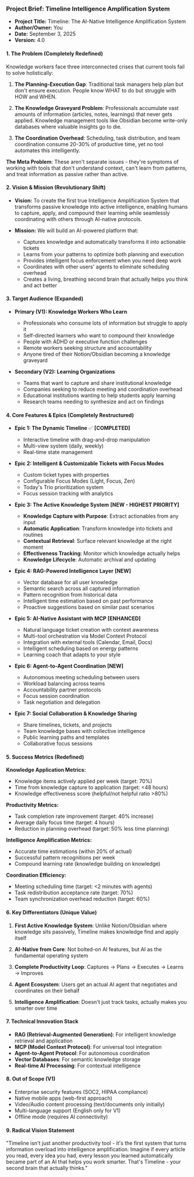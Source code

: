 ### **Project Brief: Timeline Intelligence Amplification System**

* **Project Title:** Timeline: The AI-Native Intelligence Amplification System
* **Author/Owner:** You
* **Date:** September 3, 2025
* **Version:** 4.0

#### **1. The Problem (Completely Redefined)**

Knowledge workers face three interconnected crises that current tools fail to solve holistically:

1. **The Planning-Execution Gap**: Traditional task managers help plan but don't ensure execution. People know WHAT to do but struggle with HOW and WHEN.

2. **The Knowledge Graveyard Problem**: Professionals accumulate vast amounts of information (articles, notes, learnings) that never gets applied. Knowledge management tools like Obsidian become write-only databases where valuable insights go to die.

3. **The Coordination Overhead**: Scheduling, task distribution, and team coordination consume 20-30% of productive time, yet no tool automates this intelligently.

**The Meta Problem**: These aren't separate issues - they're symptoms of working with tools that don't understand context, can't learn from patterns, and treat information as passive rather than active.

#### **2. Vision & Mission (Revolutionary Shift)**

* **Vision:** To create the first true Intelligence Amplification System that transforms passive knowledge into active intelligence, enabling humans to capture, apply, and compound their learning while seamlessly coordinating with others through AI-native protocols.

* **Mission:** We will build an AI-powered platform that:
  - Captures knowledge and automatically transforms it into actionable tickets
  - Learns from your patterns to optimize both planning and execution
  - Provides intelligent focus enforcement when you need deep work
  - Coordinates with other users' agents to eliminate scheduling overhead
  - Creates a living, breathing second brain that actually helps you think and act better

#### **3. Target Audience (Expanded)**

* **Primary (V1): Knowledge Workers Who Learn**
  - Professionals who consume lots of information but struggle to apply it
  - Self-directed learners who want to compound their knowledge
  - People with ADHD or executive function challenges
  - Remote workers seeking structure and accountability
  - Anyone tired of their Notion/Obsidian becoming a knowledge graveyard

* **Secondary (V2): Learning Organizations**
  - Teams that want to capture and share institutional knowledge
  - Companies seeking to reduce meeting and coordination overhead
  - Educational institutions wanting to help students apply learning
  - Research teams needing to synthesize and act on findings

#### **4. Core Features & Epics (Completely Restructured)**

* **Epic 1: The Dynamic Timeline** ✅ **[COMPLETED]**
    * Interactive timeline with drag-and-drop manipulation
    * Multi-view system (daily, weekly)
    * Real-time state management

* **Epic 2: Intelligent & Customizable Tickets with Focus Modes**
    * Custom ticket types with properties
    * Configurable Focus Modes (Light, Focus, Zen)
    * Today's Trio prioritization system
    * Focus session tracking with analytics

* **Epic 3: The Active Knowledge System** **[NEW - HIGHEST PRIORITY]**
    * **Knowledge Capture with Purpose**: Extract actionables from any input
    * **Automatic Application**: Transform knowledge into tickets and routines
    * **Contextual Retrieval**: Surface relevant knowledge at the right moment
    * **Effectiveness Tracking**: Monitor which knowledge actually helps
    * **Knowledge Lifecycle**: Automatic archival and updating

* **Epic 4: RAG-Powered Intelligence Layer** **[NEW]**
    * Vector database for all user knowledge
    * Semantic search across all captured information
    * Pattern recognition from historical data
    * Intelligent time estimation based on past performance
    * Proactive suggestions based on similar past scenarios

* **Epic 5: AI-Native Assistant with MCP** **[ENHANCED]**
    * Natural language ticket creation with context awareness
    * Multi-tool orchestration via Model Context Protocol
    * Integration with external tools (Calendar, Email, Docs)
    * Intelligent scheduling based on energy patterns
    * Learning coach that adapts to your style

* **Epic 6: Agent-to-Agent Coordination** **[NEW]**
    * Autonomous meeting scheduling between users
    * Workload balancing across teams
    * Accountability partner protocols
    * Focus session coordination
    * Task negotiation and delegation

* **Epic 7: Social Collaboration & Knowledge Sharing**
    * Share timelines, tickets, and projects
    * Team knowledge bases with collective intelligence
    * Public learning paths and templates
    * Collaborative focus sessions

#### **5. Success Metrics (Redefined)**

**Knowledge Application Metrics:**
* Knowledge items actively applied per week (target: 70%)
* Time from knowledge capture to application (target: <48 hours)
* Knowledge effectiveness score (helpful/not helpful ratio >80%)

**Productivity Metrics:**
* Task completion rate improvement (target: 40% increase)
* Average daily focus time (target: 4 hours)
* Reduction in planning overhead (target: 50% less time planning)

**Intelligence Amplification Metrics:**
* Accurate time estimations (within 20% of actual)
* Successful pattern recognitions per week
* Compound learning rate (knowledge building on knowledge)

**Coordination Efficiency:**
* Meeting scheduling time (target: <2 minutes with agents)
* Task redistribution acceptance rate (target: 70%)
* Team synchronization overhead reduction (target: 60%)

#### **6. Key Differentiators (Unique Value)**

1. **First Active Knowledge System**: Unlike Notion/Obsidian where knowledge sits passively, Timeline makes knowledge find and apply itself

2. **AI-Native from Core**: Not bolted-on AI features, but AI as the fundamental operating system

3. **Complete Productivity Loop**: Captures → Plans → Executes → Learns → Improves

4. **Agent Ecosystem**: Users get an actual AI agent that negotiates and coordinates on their behalf

5. **Intelligence Amplification**: Doesn't just track tasks, actually makes you smarter over time

#### **7. Technical Innovation Stack**

* **RAG (Retrieval-Augmented Generation)**: For intelligent knowledge retrieval and application
* **MCP (Model Context Protocol)**: For universal tool integration
* **Agent-to-Agent Protocol**: For autonomous coordination
* **Vector Databases**: For semantic knowledge storage
* **Real-time AI Processing**: For contextual intelligence

#### **8. Out of Scope (V1)**

* Enterprise security features (SOC2, HIPAA compliance)
* Native mobile apps (web-first approach)
* Video/Audio content processing (text/documents only initially)
* Multi-language support (English only for V1)
* Offline mode (requires AI connectivity)

#### **9. Radical Vision Statement**

"Timeline isn't just another productivity tool - it's the first system that turns information overload into intelligence amplification. Imagine if every article you read, every idea you had, every lesson you learned automatically became part of an AI that helps you work smarter. That's Timeline - your second brain that actually thinks."

